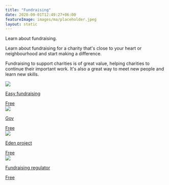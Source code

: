 ```yaml
---
title: "Fundraising"
date: 2020-09-01T12:49:27+06:00
featureImage: images/ma/placeholder.jpeg
layout: static
---
```


Learn about fundraising.

Learn about fundraising for a charity that's close to your heart or neighbourhood and start making a difference.

Fundraising to support charities is of great value, helping charities to continue their important work. It's also a great way to meet new people and learn new skills.

<a class="ma-link" href="https://www.easyfundraising.org.uk/fundraising-ideas/"><div class="ma-card ma-card-Community"><div class="ma-icon"><img src ="/images/icon-check.png"/></div><div class="ma-name"><p>Easy fundraising</p></div><div class="ma-paid-text"><span>Free</span></div></div></a><a class="ma-link" href="https://www.gov.uk/guidance/fundraising-legally-and-responsibly"><div class="ma-card ma-card-Community"><div class="ma-icon"><img src ="/images/icon-check.png"/></div><div class="ma-name"><p>Gov</p></div><div class="ma-paid-text"><span>Free</span></div></div></a><a class="ma-link" href="https://www.edenprojectcommunities.com/ideas/seven-ways-to-fundraise-for-your-community"><div class="ma-card ma-card-Community"><div class="ma-icon"><img src ="/images/icon-check.png"/></div><div class="ma-name"><p>Eden project</p></div><div class="ma-paid-text"><span>Free</span></div></div></a><a class="ma-link" href="https://www.fundraisingregulator.org.uk/guidance/topics/community-fundraising-and-events"><div class="ma-card ma-card-Community"><div class="ma-icon"><img src ="/images/icon-check.png"/></div><div class="ma-name"><p>Fundraising regulator</p></div><div class="ma-paid-text"><span>Free</span></div></div></a>  

<br/><br/>






